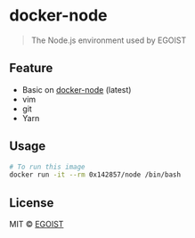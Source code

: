 # docker-node

> The Node.js environment used by EGOIST

## Feature

- Basic on [docker-node](https://github.com/nodejs/docker-node) (latest)
- vim
- git
- Yarn

## Usage

```bash
# To run this image
docker run -it --rm 0x142857/node /bin/bash
```

## License

MIT &copy; [EGOIST](github.com/EGOIST)
